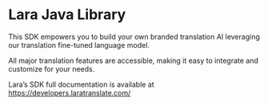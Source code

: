 # Lara Java Library

This SDK empowers you to build your own branded translation AI leveraging our translation fine-tuned language model. 

All major translation features are accessible, making it easy to integrate and customize for your needs. 

Lara’s SDK full documentation is available at https://developers.laratranslate.com/
